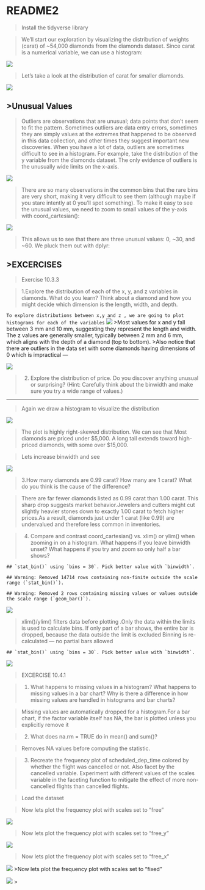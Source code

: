 README2
================

> Install the tidyverse library

> We’ll start our exploration by visualizing the distribution of weights (carat) of ~54,000 diamonds from the diamonds dataset. Since carat is a numerical variable, we can use a histogram:

![](README_files/figure-gfm/unnamed-chunk-21-1.png)<!-- -->

> Let’s take a look at the distribution of carat for smaller diamonds.

![](README_files/figure-gfm/unnamed-chunk-22-1.png)<!-- -->

## \>Unusual Values

> Outliers are observations that are unusual; data points that don’t seem to fit the pattern. Sometimes outliers are data entry errors, sometimes they are simply values at the extremes that happened to be observed in this data collection, and other times they suggest important new discoveries. When you have a lot of data, outliers are sometimes difficult to see in a histogram. For example, take the distribution of the y variable from the diamonds dataset. The only evidence of outliers is the unusually wide limits on the x-axis.

![](README_files/figure-gfm/unnamed-chunk-23-1.png)<!-- -->

> There are so many observations in the common bins that the rare bins are very short, making it very difficult to see them (although maybe if you stare intently at 0 you’ll spot something). To make it easy to see the unusual values, we need to zoom to small values of the y-axis with coord_cartesian():

![](README_files/figure-gfm/unnamed-chunk-24-1.png)<!-- -->

> This allows us to see that there are three unusual values: 0, ~30, and ~60. We pluck them out with dplyr:

## \>EXCERCISES

> Exercise 10.3.3

> 1.Explore the distribution of each of the x, y, and z variables in diamonds. What do you learn? Think about a diamond and how you might decide which dimension is the length, width, and depth.

`To explore distributions between x,y and z , we are going to plot histograms for each of the variables` ![](README_files/figure-gfm/unnamed-chunk-26-1.png)<!-- --> \>Most values for x and y fall between 3 mm and 10 mm, suggesting they represent the length and width. The z values are generally smaller, typically between 2 mm and 6 mm, which aligns with the depth of a diamond (top to bottom). \>Also notice that there are outliers in the data set with some diamonds having dimensions of 0 which is impractical —

![](README_files/figure-gfm/unnamed-chunk-27-1.png)<!-- -->

> 2.  Explore the distribution of price. Do you discover anything unusual or surprising? (Hint: Carefully think about the binwidth and make sure you try a wide range of values.)

------------------------------------------------------------------------

> Again we draw a histogram to visualize the distribution

![](README_files/figure-gfm/unnamed-chunk-28-1.png)<!-- -->

> The plot is highly right-skewed distribution. We can see that Most diamonds are priced under \$5,000. A long tail extends toward high-priced diamonds, with some over \$15,000.

> Lets increase binwidth and see

![](README_files/figure-gfm/unnamed-chunk-29-1.png)<!-- -->

> 3.How many diamonds are 0.99 carat? How many are 1 carat? What do you think is the cause of the difference?

> There are far fewer diamonds listed as 0.99 carat than 1.00 carat. This sharp drop suggests market behavior.Jewelers and cutters might cut slightly heavier stones down to exactly 1.00 carat to fetch higher prices.As a result, diamonds just under 1 carat (like 0.99) are undervalued and therefore less common in inventories.

> 4.  Compare and contrast coord_cartesian() vs. xlim() or ylim() when zooming in on a histogram. What happens if you leave binwidth unset? What happens if you try and zoom so only half a bar shows?

    ## `stat_bin()` using `bins = 30`. Pick better value with `binwidth`.

    ## Warning: Removed 14714 rows containing non-finite outside the scale range (`stat_bin()`).

    ## Warning: Removed 2 rows containing missing values or values outside the scale range (`geom_bar()`).

![](README_files/figure-gfm/unnamed-chunk-31-1.png)<!-- -->

> xlim()/ylim() filters data before plotting .Only the data within the limits is used to calculate bins. If only part of a bar shows, the entire bar is dropped, because the data outside the limit is excluded Binning is re-calculated — no partial bars allowed

    ## `stat_bin()` using `bins = 30`. Pick better value with `binwidth`.

![](README_files/figure-gfm/unnamed-chunk-32-1.png)<!-- -->

> EXCERCISE 10.4.1

> 1.  What happens to missing values in a histogram? What happens to missing values in a bar chart? Why is there a difference in how missing values are handled in histograms and bar charts?

> Missing values are automatically dropped for a histogram.For a bar chart, if the factor variable itself has NA, the bar is plotted unless you explicitly remove it

> 2.  What does na.rm = TRUE do in mean() and sum()?

> Removes NA values before computing the statistic.

> 3.  Recreate the frequency plot of scheduled_dep_time colored by whether the flight was cancelled or not. Also facet by the cancelled variable. Experiment with different values of the scales variable in the faceting function to mitigate the effect of more non-cancelled flights than cancelled flights.

> Load the dataset

> Now lets plot the frequency plot with scales set to “free”

![](README_files/figure-gfm/unnamed-chunk-34-1.png)<!-- -->

> Now lets plot the frequency plot with scales set to “free_y”

![](README_files/figure-gfm/unnamed-chunk-35-1.png)<!-- -->

> Now lets plot the frequency plot with scales set to “free_x”

![](README_files/figure-gfm/unnamed-chunk-36-1.png)<!-- --> \>Now lets plot the frequency plot with scales set to “fixed”

![](README_files/figure-gfm/unnamed-chunk-37-1.png)<!-- --> \>
